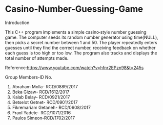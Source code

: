 # Casino-Number-Guessing-Game
Introduction

  This C++ program implements a simple casino‐style number guessing game. The computer seeds its random number generator using time(NULL), then picks a secret number between 1 and 50. The player repeatedly enters guesses until they find the correct number, receiving feedback on whether each guess is too high or too low. The program also tracks and displays the total number of attempts made.
 
Reference:https://www.youtube.com/watch?v=hfnr2EPzn98&t=245s

Group Members-ID No.
1. Abraham Molla- RCD/0889/2017 
2. Beka Gizaw-           RCD/1612/2017  
3. Kalab Belay-          RCD/0921/2017 
4. Betselot Getnet-      RCD/0901/2017 
5. Fikremariam Getaneh-  RCD/0908/2017 
6. Fraol Yadete- RCD/1071/2016 
7. Paulos Simeon-RCD/1702/2017

